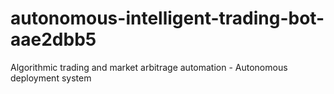 # autonomous-intelligent-trading-bot-aae2dbb5
Algorithmic trading and market arbitrage automation - Autonomous deployment system
